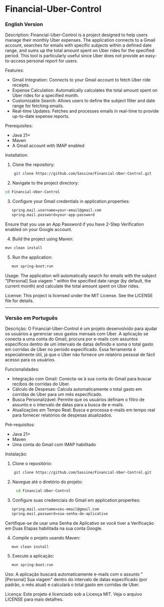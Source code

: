 # Financial-Uber-Control

### English Version

Description:
Financial-Uber-Control is a project designed to help users manage their monthly Uber expenses. The application connects to a Gmail account, searches for emails with specific subjects within a defined date range, and sums up the total amount spent on Uber rides for the specified period. This tool is particularly useful since Uber does not provide an easy-to-access personal report for users.

Features:
- Gmail Integration: Connects to your Gmail account to fetch Uber ride receipts.
- Expense Calculation: Automatically calculates the total amount spent on Uber rides for a specified month.
- Customizable Search: Allows users to define the subject filter and date range for fetching emails.
- Real-time Updates: Fetches and processes emails in real-time to provide up-to-date expense reports.

Prerequisites:
- Java 21+
- Maven
- A Gmail account with IMAP enabled

Installation:
1. Clone the repository:
```bash 
    git clone https://github.com/Sassine/Financial-Uber-Control.git
```
2. Navigate to the project directory:
```bash 
cd Financial-Uber-Control
```
3. Configure your Gmail credentials in application.properties:
```bash 
   spring.mail.username=your-email@gmail.com
   spring.mail.password=your-app-password
```
   Ensure that you use an App Password if you have 2-Step Verification enabled on your Google account.

4. Build the project using Maven:
```bash 
mvn clean install
```
5. Run the application:
```bash 
   mvn spring-boot:run
```
Usage:
The application will automatically search for emails with the subject "[Personal] Sua viagem " within the specified date range (by default, the current month) and calculate the total amount spent on Uber rides.

License:
This project is licensed under the MIT License. See the LICENSE file for details.

---

### Versão em Português

Descrição:
O Financial-Uber-Control é um projeto desenvolvido para ajudar os usuários a gerenciar seus gastos mensais com Uber. A aplicação se conecta a uma conta do Gmail, procura por e-mails com assuntos específicos dentro de um intervalo de datas definido e soma o total gasto em corridas de Uber no período especificado. Essa ferramenta é especialmente útil, já que o Uber não fornece um relatório pessoal de fácil acesso para os usuários.

Funcionalidades:
- Integração com Gmail: Conecta-se à sua conta do Gmail para buscar recibos de corridas do Uber.
- Cálculo de Despesas: Calcula automaticamente o total gasto em corridas de Uber para um mês especificado.
- Busca Personalizável: Permite que os usuários definam o filtro de assunto e o intervalo de datas para a busca de e-mails.
- Atualizações em Tempo Real: Busca e processa e-mails em tempo real para fornecer relatórios de despesas atualizados.

Pré-requisitos:
- Java 21+
- Maven
- Uma conta do Gmail com IMAP habilitado

Instalação:
1. Clone o repositório:
```bash 
    git clone https://github.com/Sassine/Financial-Uber-Control.git
```
2. Navegue até o diretório do projeto:
```bash 
     cd Financial-Uber-Control
```
3. Configure suas credenciais do Gmail em application.properties:
```bash 
   spring.mail.username=seu-email@gmail.com
   spring.mail.password=sua-senha-de-aplicativo
```
   Certifique-se de usar uma Senha de Aplicativo se você tiver a Verificação em Duas Etapas habilitada na sua conta Google.

4. Compile o projeto usando Maven:
```bash 
   mvn clean install
```
5. Execute a aplicação:
```bash 
   mvn spring-boot:run
```
Uso:
A aplicação buscará automaticamente e-mails com o assunto "[Personal] Sua viagem" dentro do intervalo de datas especificado (por padrão, o mês atual) e calculará o total gasto em corridas de Uber.

Licença:
Este projeto é licenciado sob a Licença MIT. Veja o arquivo LICENSE para mais detalhes.